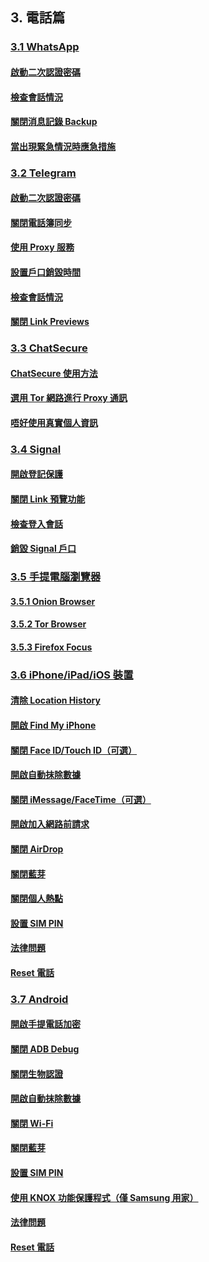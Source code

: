 ## 3. 電話篇
### [3.1 WhatsApp](./WhatsApp.md)
#### [啟動二次認證密碼](./WhatsApp.md#啟動二次認證密碼)
#### [檢查會話情況](./WhatsApp.md#檢查會話情況)
#### [關閉消息記錄 Backup](./WhatsApp.md#關閉消息記錄-backup)
#### [當出現緊急情況時應急措施](./WhatsApp.md#當出現緊急情況時應急措施)
### [3.2 Telegram](./Telegram.md)
#### [啟動二次認證密碼](./Telegram.md#啟動二次認證密碼)
#### [關閉電話簿同步](./Telegram.md#關閉電話簿同步)
#### [使用 Proxy 服務](./Telegram.md#使用-proxy-服務)
#### [設置戶口銷毀時間](./Telegram.md#設置戶口銷毀時間)
#### [檢查會話情況](./Telegram.md#檢查會話情況)
#### [關閉 Link Previews](./Telegram.md#關閉-link-previews)
### [3.3 ChatSecure](./ChatSecure.md)
#### [ChatSecure 使用方法](./ChatSecure.md#chatsecure-使用方法)
#### [選用 Tor 網路進行 Proxy 通訊](./ChatSecure.md#選用-tor-網路進行-proxy-通訊)
#### [唔好使用真實個人資訊](./ChatSecure.md#唔好使用真實個人資訊)
### [3.4 Signal](./Signal.md)
#### [開啟登記保護](./Signal.md#開啟登記保護)
#### [關閉 Link 預覽功能](./Signal.md#關閉-link-預覽功能)
#### [檢查登入會話](./Signal.md#檢查登入會話)
#### [銷毀 Signal 戶口](./Signal.md#銷毀-signal-戶口)
### [3.5 手提電腦瀏覽器](./Mobile_Browser.md)
#### [3.5.1 Onion Browser](./Mobile_Browser.md#onion-browser-僅限-apple-用家)
#### [3.5.2 Tor Browser](./Mobile_Browser.md#tor-browser-僅限-android-用家)
#### [3.5.3 Firefox Focus](./Mobile_Browser.md#firefox-focus)
### [3.6 iPhone/iPad/iOS 裝置](./Apple_Devices.md)
#### [清除 Location History](./Apple_Devices.md#清除-location-history)
#### [開啟 Find My iPhone](./Apple_Devices.md#開啟-find-my-iphone)
#### [關閉 Face ID/Touch ID（可選）](./Apple_Devices.md#關閉-face-idtouch-id可選)
#### [開啟自動抹除數據](./Apple_Devices.md#開啟自動抹除數據)
#### [關閉 iMessage/FaceTime（可選）](./Apple_Devices.md#關閉-imessagefacetime可選)
#### [開啟加入網路前請求](./Apple_Devices.md#開啟加入網路前請求)
#### [關閉 AirDrop](./Apple_Devices.md#關閉-airdrop)
#### [關閉藍芽](./Apple_Devices.md#關閉藍芽)
#### [關閉個人熱點](./Apple_Devices.md#關閉個人熱點)
#### [設置 SIM PIN](./Apple_Devices.md#設置-sim-pin)
#### [法律問題](./Apple_Devices.md#法律問題)
#### [Reset 電話](./Apple_Devices.md#reset-電話)
### [3.7 Android](./Android_Devices.md)
#### [開啟手提電話加密](./Android_Devices.md#開啟手提電話加密)
#### [關閉 ADB Debug](./Android_Devices.md#關閉-adb-debug)
#### [關閉生物認證](./Android_Devices.md#關閉生物認證)
#### [開啟自動抹除數據](./Android_Devices.md#開啟自動抹除數據)
#### [關閉 Wi-Fi](./Android_Devices.md#關閉-wi-fi)
#### [關閉藍芽](./Android_Devices.md#關閉藍芽)
#### [設置 SIM PIN](./Android_Devices.md#設置-sim-pin)
#### [使用 KNOX 功能保護程式（僅 Samsung 用家）](./Android_Devices.md#使用-knox-功能保護程式僅-samsung-用家)
#### [法律問題](./Android_Devices.md#法律問題)
#### [Reset 電話](./Android_Devices.md#reset-電話)
